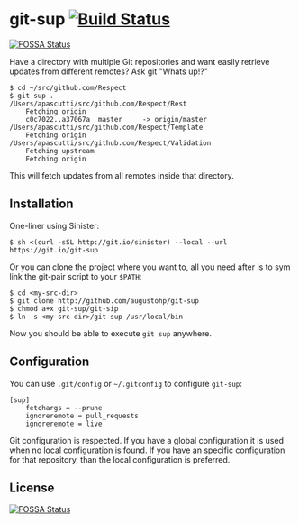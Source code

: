 # git-sup [![Build Status](https://travis-ci.org/augustohp/git-sup.svg)](https://travis-ci.org/augustohp/git-sup)
[![FOSSA Status](https://app.fossa.io/api/projects/git%2Bgithub.com%2Faugustohp%2Fgit-sup.svg?type=shield)](https://app.fossa.io/projects/git%2Bgithub.com%2Faugustohp%2Fgit-sup?ref=badge_shield)

Have a directory with multiple Git repositories and want easily retrieve updates
from different remotes? Ask git "Whats up!?"

	$ cd ~/src/github.com/Respect
	$ git sup .
	/Users/apascutti/src/github.com/Respect/Rest
		Fetching origin
		c0c7022..a37067a  master     -> origin/master
	/Users/apascutti/src/github.com/Respect/Template
		Fetching origin
	/Users/apascutti/src/github.com/Respect/Validation
		Fetching upstream
		Fetching origin

This will fetch updates from all remotes inside that directory.

## Installation

One-liner using Sinister:

	$ sh <(curl -sSL http://git.io/sinister) --local --url https://git.io/git-sup

Or you can clone the project where you want to, all you need after is to sym
link the git-pair script to your `$PATH`:

	$ cd <my-src-dir>
	$ git clone http://github.com/augustohp/git-sup
	$ chmod a+x git-sup/git-sip
	$ ln -s <my-src-dir>/git-sup /usr/local/bin

Now you should be able to execute `git sup` anywhere.

## Configuration

You can use `.git/config` or `~/.gitconfig` to configure `git-sup`:

	[sup]
		fetchargs = --prune
		ignoreremote = pull_requests
		ignoreremote = live

Git configuration is respected. If you have a global configuration it is used
when no local configuration is found. If you have an specific configuration for
that repository, than the local configuration is preferred.


## License
[![FOSSA Status](https://app.fossa.io/api/projects/git%2Bgithub.com%2Faugustohp%2Fgit-sup.svg?type=large)](https://app.fossa.io/projects/git%2Bgithub.com%2Faugustohp%2Fgit-sup?ref=badge_large)